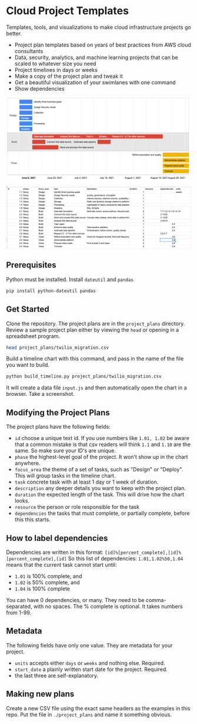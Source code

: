 # Cloud Project Templates
Templates, tools, and visualizations to make cloud infrastructure projects go better.
* Project plan templates based on years of best practices from AWS cloud consultants
* Data, security, analytics, and machine learning projects that can be scaled to whatever size you need
* Project timelines in days or weeks
* Make a copy of the project plan and tweak it
* Get a beautiful visualization of your swimlanes with one command
* Show dependencies

![High level timeline](./assets/project_timeline_high_level.png)

![Sample project plan CSV file](./assets/data_platform_setup_project_plan.png)

## Prerequisites
Python must be installed. Install `dateutil` and `pandas`
```bash
pip install python-dateutil pandas
```

## Get Started
Clone the repository. 
The project plans are in the `project_plans` directory. Review a sample project plan either by viewing the `head` or opening in a spreadsheet program.
```bash
head project_plans/twilio_migration.csv
```

Build a timeline chart with this command, and pass in the name of the file you want to build.
```bash
python build_timeline.py project_plans/twilio_migration.csv
```
It will create a data file `input.js` and then automatically open the chart in a browser. Take a screenshot.

## Modifying the Project Plans
The project plans have the following fields:
* `id` choose a unique text id. If you use numbers like `1.01, 1.02` be aware that a common mistake is that csv readers will think `1.1` and `1.10` are the same. So make sure your ID's are unique.
* `phase` the highest-level goal of the project. It won't show up in the chart anywhere.
* `focus_area` the theme of a set of tasks, such as "Design" or "Deploy". This will group tasks in the timeline chart.
* `task` concrete task with at least 1 day or 1 week of duration.
* `description` any deeper details you want to keep with the project plan.
* `duration` the expected length of the task. This will drive how the chart looks.
* `resource` the person or role responsible for the task
* `dependencies` the tasks that must complete, or partially complete, before this this starts.

## How to label dependencies
Dependencies are written in this format:
`[id]%[percent_complete],[id]%[percent_complete],[id]`
So this list of dependencies:
`1.01,1.02%50,1.04`
means that the current task cannot start until:
* `1.01` is 100% complete, and
* `1.02` is 50% complete, and
* `1.04` is 100% complete

You can have 0 dependencies, or many. They need to be comma-separated, with no spaces.
The % complete is optional. It takes numbers from 1-99.

## Metadata
The following fields have only one value. They are metadata for your project.
* `units` accepts either `days` or `weeks` and nothing else. Required.
* `start_date` a plainly written start date for the project. Required.
* the last three are self-explanatory.

## Making new plans
Create a new CSV file using the exact same headers as the examples in this repo. Put the file in `./project_plans` and name it something obvious.